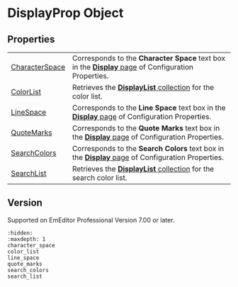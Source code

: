 # DisplayProp Object

## Properties

|     |     |
| --- | --- |
| [CharacterSpace](character_space) | Corresponds to the **Character Space** text box in the [**Display** page](../../dlg/properties/display/index) of Configuration Properties. |
| [ColorList](color_list) | Retrieves the [**DisplayList** collection](../display_list/index) for the color list. |
| [LineSpace](line_space) | Corresponds to the **Line Space** text box in the [**Display** page](../../dlg/properties/display/index) of Configuration Properties. |
| [QuoteMarks](quote_marks) | Corresponds to the **Quote Marks** text box in the [**Display** page](../../dlg/properties/display/index) of Configuration Properties. |
| [SearchColors](search_colors) | Corresponds to the **Search Colors** text box in the [**Display** page](../../dlg/properties/display/index) of Configuration Properties. |
| [SearchList](search_list) | Retrieves the [**DisplayList** collection](../display_list/index) for the search color list. |

## Version

Supported on EmEditor Professional Version 7.00 or later.


```{toctree}
:hidden:
:maxdepth: 1
character_space
color_list
line_space
quote_marks
search_colors
search_list
```
